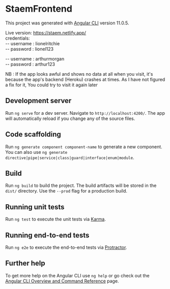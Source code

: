 # StaemFrontend

This project was generated with [Angular CLI](https://github.com/angular/angular-cli) version 11.0.5.

Live version: https://staem.netlify.app/  
credentials:  
-- username : lionelritchie  
-- password : lionel123  
  
-- username : arthurmorgan  
-- password : arthur123    

NB : If the app looks awful and shows no data at all when you visit, it's because the app's backend (Heroku) crashes at times. As I have not figured a fix for it, You could try to visit it again later

## Development server

Run `ng serve` for a dev server. Navigate to `http://localhost:4200/`. The app will automatically reload if you change any of the source files.

## Code scaffolding

Run `ng generate component component-name` to generate a new component. You can also use `ng generate directive|pipe|service|class|guard|interface|enum|module`.

## Build

Run `ng build` to build the project. The build artifacts will be stored in the `dist/` directory. Use the `--prod` flag for a production build.

## Running unit tests

Run `ng test` to execute the unit tests via [Karma](https://karma-runner.github.io).

## Running end-to-end tests

Run `ng e2e` to execute the end-to-end tests via [Protractor](http://www.protractortest.org/).

## Further help

To get more help on the Angular CLI use `ng help` or go check out the [Angular CLI Overview and Command Reference](https://angular.io/cli) page.
